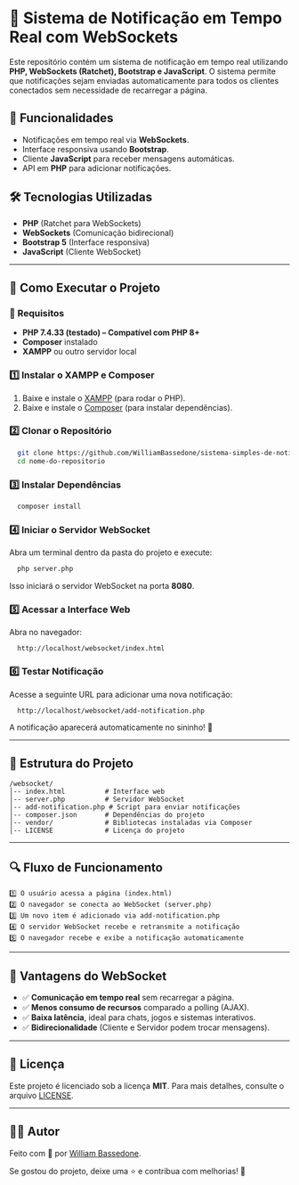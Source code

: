 # 🔔 Sistema de Notificação em Tempo Real com WebSockets

Este repositório contém um sistema de notificação em tempo real utilizando **PHP, WebSockets (Ratchet), Bootstrap e JavaScript**. O sistema permite que notificações sejam enviadas automaticamente para todos os clientes conectados sem necessidade de recarregar a página.

## 🚀 **Funcionalidades**
- Notificações em tempo real via **WebSockets**.
- Interface responsiva usando **Bootstrap**.
- Cliente **JavaScript** para receber mensagens automáticas.
- API em **PHP** para adicionar notificações.

## 🛠 **Tecnologias Utilizadas**
- **PHP** (Ratchet para WebSockets)
- **WebSockets** (Comunicação bidirecional)
- **Bootstrap 5** (Interface responsiva)
- **JavaScript** (Cliente WebSocket)

---

## 📌 **Como Executar o Projeto**

### 🔹 Requisitos
- **PHP 7.4.33 (testado) – Compatível com PHP 8+**
- **Composer** instalado
- **XAMPP** ou outro servidor local

### **1️⃣ Instalar o XAMPP e Composer**
1. Baixe e instale o [XAMPP](https://www.apachefriends.org/pt_br/download.html) (para rodar o PHP).
2. Baixe e instale o [Composer](https://getcomposer.org/) (para instalar dependências).

### **2️⃣ Clonar o Repositório**
```bash
  git clone https://github.com/WilliamBassedone/sistema-simples-de-notificacao-em-tempo-real-utilizando-websockets.git
  cd nome-do-repositorio
```

### **3️⃣ Instalar Dependências**
```bash
  composer install
```

### **4️⃣ Iniciar o Servidor WebSocket**
Abra um terminal dentro da pasta do projeto e execute:
```bash
  php server.php
```
Isso iniciará o servidor WebSocket na porta **8080**.

### **5️⃣ Acessar a Interface Web**
Abra no navegador:
```
  http://localhost/websocket/index.html
```

### **6️⃣ Testar Notificação**
Acesse a seguinte URL para adicionar uma nova notificação:
```
  http://localhost/websocket/add-notification.php
```
A notificação aparecerá automaticamente no sininho! 🎉

---

## 📜 **Estrutura do Projeto**
```
/websocket/
│-- index.html          # Interface web
│-- server.php          # Servidor WebSocket
│-- add-notification.php # Script para enviar notificações
│-- composer.json       # Dependências do projeto
│-- vendor/             # Bibliotecas instaladas via Composer
│-- LICENSE             # Licença do projeto
```

---

## 🔍 **Fluxo de Funcionamento**
```
1️⃣ O usuário acessa a página (index.html)
2️⃣ O navegador se conecta ao WebSocket (server.php)
3️⃣ Um novo item é adicionado via add-notification.php
4️⃣ O servidor WebSocket recebe e retransmite a notificação
5️⃣ O navegador recebe e exibe a notificação automaticamente
```

---

## 📢 **Vantagens do WebSocket**
- ✅ **Comunicação em tempo real** sem recarregar a página.
- ✅ **Menos consumo de recursos** comparado a polling (AJAX).
- ✅ **Baixa latência**, ideal para chats, jogos e sistemas interativos.
- ✅ **Bidirecionalidade** (Cliente e Servidor podem trocar mensagens).

---

## 📜 **Licença**
Este projeto é licenciado sob a licença **MIT**. Para mais detalhes, consulte o arquivo [LICENSE](LICENSE).

---

## 👨‍💻 **Autor**
Feito com 💙 por [William Bassedone](https://github.com/WilliamBassedone).

Se gostou do projeto, deixe uma ⭐ e contribua com melhorias! 🚀

